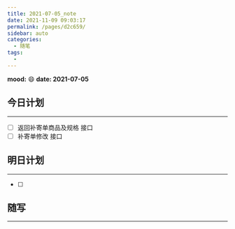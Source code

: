 ```yaml
---
title: 2021-07-05_note
date: 2021-11-09 09:03:17
permalink: /pages/d2c659/
sidebar: auto
categories:
  - 随笔
tags:
  - 
---
```

**mood:** :smile:  																		**date: 2021-07-05**  
## 今日计划  
------
- [ ]  返回补寄单商品及规格 接口
- [ ]  补寄单修改 接口
## 明日计划  
------
- [ ]  
## 随写 
------
